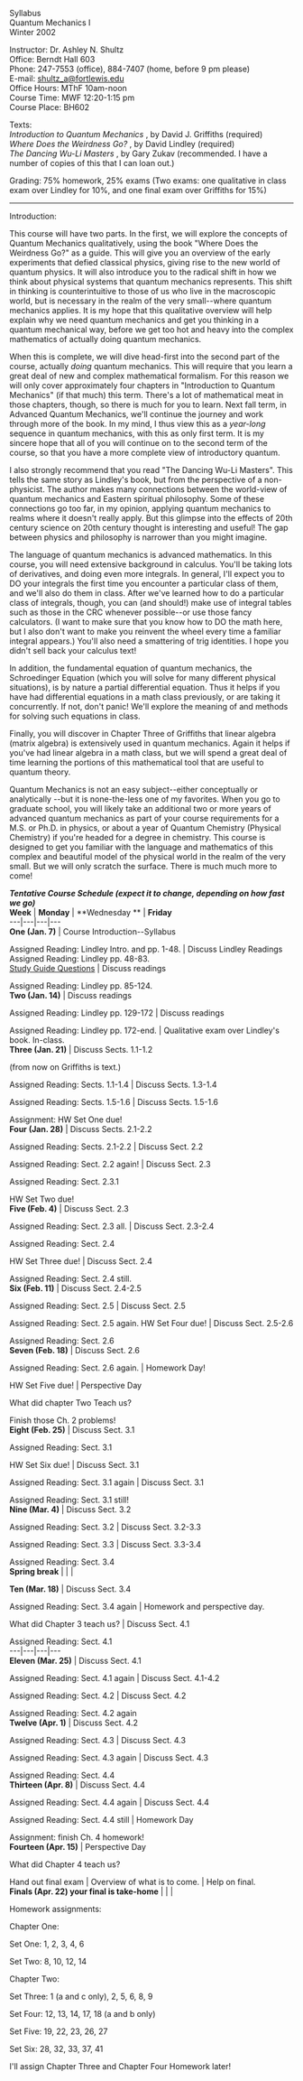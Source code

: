 Syllabus  
Quantum Mechanics I  
Winter 2002

Instructor: Dr. Ashley N. Shultz  
Office: Berndt Hall 603  
Phone: 247-7553 (office), 884-7407 (home, before 9 pm please)  
E-mail: [shultz_a@fortlewis.edu](mailto:shultz_a@fortlewis.edu)  
Office Hours: MThF 10am-noon  
Course Time: MWF 12:20-1:15 pm  
Course Place: BH602

Texts:  
_Introduction to Quantum Mechanics_ , by David J. Griffiths (required)  
_Where Does the Weirdness Go?_ , by David Lindley (required)  
_The Dancing Wu-Li Masters_ , by Gary Zukav (recommended. I have a number of
copies of this that I can loan out.)

Grading: 75% homework, 25% exams (Two exams: one qualitative in class exam
over Lindley for 10%, and one final exam over Griffiths for 15%)

* * *

  
Introduction:

This course will have two parts. In the first, we will explore the concepts of
Quantum Mechanics qualitatively, using the book "Where Does the Weirdness Go?"
as a guide. This will give you an overview of the early experiments that
defied classical physics, giving rise to the new world of quantum physics. It
will also introduce you to the radical shift in how we think about physical
systems that quantum mechanics represents. This shift in thinking is
counterintuitive to those of us who live in the macroscopic world, but is
necessary in the realm of the very small--where quantum mechanics applies. It
is my hope that this qualitative overview will help explain why we need
quantum mechanics and get you thinking in a quantum mechanical way, before we
get too hot and heavy into the complex mathematics of actually doing quantum
mechanics.

When this is complete, we will dive head-first into the second part of the
course, actually _doing_ quantum mechanics. This will require that you learn a
great deal of new and complex mathematical formalism. For this reason we will
only cover approximately four chapters in "Introduction to Quantum Mechanics"
(if that much) this term. There's a lot of mathematical meat in those
chapters, though, so there is much for you to learn. Next fall term, in
Advanced Quantum Mechanics, we'll continue the journey and work through more
of the book. In my mind, I thus view this as a _year-long_ sequence in quantum
mechanics, with this as only first term. It is my sincere hope that all of you
will continue on to the second term of the course, so that you have a more
complete view of introductory quantum.

I also strongly recommend that you read "The Dancing Wu-Li Masters". This
tells the same story as Lindley's book, but from the perspective of a non-
physicist. The author makes many connections between the world-view of quantum
mechanics and Eastern spiritual philosophy. Some of these connections go too
far, in my opinion, applying quantum mechanics to realms where it doesn't
really apply. But this glimpse into the effects of 20th century science on
20th century thought is interesting and useful! The gap between physics and
philosophy is narrower than you might imagine.

The language of quantum mechanics is advanced mathematics. In this course, you
will need extensive background in calculus. You'll be taking lots of
derivatives, and doing even more integrals. In general, I'll expect you to DO
your integrals the first time you encounter a particular class of them, and
we'll also do them in class. After we've learned how to do a particular class
of integrals, though, you can (and should!) make use of integral tables such
as those in the CRC whenever possible--or use those fancy calculators. (I want
to make sure that you know how to DO the math here, but I also don't want to
make you reinvent the wheel every time a familiar integral appears.) You'll
also need a smattering of trig identities. I hope you didn't sell back your
calculus text!

In addition, the fundamental equation of quantum mechanics, the Schroedinger
Equation (which you will solve for many different physical situations), is by
nature a partial differential equation. Thus it helps if you have had
differential equations in a math class previously, or are taking it
concurrently. If not, don't panic! We'll explore the meaning of and methods
for solving such equations in class.

Finally, you will discover in Chapter Three of Griffiths that linear algebra
(matrix algebra) is extensively used in quantum mechanics. Again it helps if
you've had linear algebra in a math class, but we will spend a great deal of
time learning the portions of this mathematical tool that are useful to
quantum theory.

Quantum Mechanics is not an easy subject--either conceptually or analytically
--but it is none-the-less one of my favorites. When you go to graduate school,
you will likely take an additional two or more years of advanced quantum
mechanics as part of your course requirements for a M.S. or Ph.D. in physics,
or about a year of Quantum Chemistry (Physical Chemistry) if you're headed for
a degree in chemistry. This course is designed to get you familiar with the
language and mathematics of this complex and beautiful model of the physical
world in the realm of the very small. But we will only scratch the surface.
There is much much more to come!

**_Tentative Course Schedule (expect it to change, depending on how fast we
go)_**  
  **Week** | **Monday** | **Wednesday  ** | **Friday**  
---|---|---|---  
**One (Jan. 7)** |  Course Introduction--Syllabus

Assigned Reading: Lindley Intro. and pp. 1-48. | Discuss Lindley Readings  
Assigned Reading: Lindley pp. 48-83.  
[Study Guide Questions](LindleyQ2.doc) | Discuss readings

Assigned Reading: Lindley pp. 85-124.  
**Two (Jan. 14)** |  Discuss readings

Assigned Reading: Lindley pp. 129-172 | Discuss readings

Assigned Reading: Lindley pp. 172-end. | Qualitative exam over Lindley's book.
In-class.  
**Three (Jan. 21)** |  Discuss Sects. 1.1-1.2

(from now on Griffiths is text.)

Assigned Reading: Sects. 1.1-1.4 | Discuss Sects. 1.3-1.4

Assigned Reading: Sects. 1.5-1.6 | Discuss Sects. 1.5-1.6

Assignment: HW Set One due!  
**Four (Jan. 28)** |  Discuss Sects. 2.1-2.2

Assigned Reading: Sects. 2.1-2.2 | Discuss Sect. 2.2

Assigned Reading: Sect. 2.2 again! | Discuss Sect. 2.3

Assigned Reading: Sect. 2.3.1

HW Set Two due!  
**Five (Feb. 4)** |  Discuss Sect. 2.3

Assigned Reading: Sect. 2.3 all. | Discuss Sect. 2.3-2.4

Assigned Reading: Sect. 2.4

HW Set Three due! | Discuss Sect. 2.4

Assigned Reading: Sect. 2.4 still.  
**Six (Feb. 11)** |  Discuss Sect. 2.4-2.5

Assigned Reading: Sect. 2.5 | Discuss Sect. 2.5

Assigned Reading: Sect. 2.5 again. HW Set Four due! | Discuss Sect. 2.5-2.6

Assigned Reading: Sect. 2.6  
**Seven (Feb. 18)** |  Discuss Sect. 2.6

Assigned Reading: Sect. 2.6 again. | Homework Day!

HW Set Five due! | Perspective Day

What did chapter Two Teach us?

Finish those Ch. 2 problems!  
**Eight (Feb. 25)** |  Discuss Sect. 3.1

Assigned Reading: Sect. 3.1

HW Set Six due! | Discuss Sect. 3.1

Assigned Reading: Sect. 3.1 again | Discuss Sect. 3.1

Assigned Reading: Sect. 3.1 still!  
**Nine (Mar. 4)** |  Discuss Sect. 3.2

Assigned Reading: Sect. 3.2 | Discuss Sect. 3.2-3.3

Assigned Reading: Sect. 3.3 | Discuss Sect. 3.3-3.4

Assigned Reading: Sect. 3.4  
**Spring break** |    |   |  
  
    
  **Ten (Mar. 18)** |  Discuss Sect. 3.4

Assigned Reading: Sect. 3.4 again | Homework and perspective day.

What did Chapter 3 teach us? | Discuss Sect. 4.1

Assigned Reading: Sect. 4.1  
---|---|---|---  
**Eleven (Mar. 25)** |  Discuss Sect. 4.1

Assigned Reading: Sect. 4.1 again | Discuss Sect. 4.1-4.2

Assigned Reading: Sect. 4.2 | Discuss Sect. 4.2

Assigned Reading: Sect. 4.2 again  
**Twelve (Apr. 1)** |  Discuss Sect. 4.2

Assigned Reading: Sect. 4.3 | Discuss Sect. 4.3

Assigned Reading: Sect. 4.3 again | Discuss Sect. 4.3

Assigned Reading: Sect. 4.4  
**Thirteen (Apr. 8)** |  Discuss Sect. 4.4

Assigned Reading: Sect. 4.4 again | Discuss Sect. 4.4

Assigned Reading: Sect. 4.4 still | Homework Day

Assignment: finish Ch. 4 homework!  
**Fourteen (Apr. 15)** |  Perspective Day

What did Chapter 4 teach us?

Hand out final exam | Overview of what is to come. | Help on final.  
**Finals (Apr. 22) your final is take-home** |    |   |  
  


Homework assignments:

Chapter One:

Set One: 1, 2, 3, 4, 6

Set Two: 8, 10, 12, 14

Chapter Two:

Set Three: 1 (a and c only), 2, 5, 6, 8, 9

Set Four: 12, 13, 14, 17, 18 (a and b only)

Set Five: 19, 22, 23, 26, 27

Set Six: 28, 32, 33, 37, 41

I'll assign Chapter Three and Chapter Four Homework later!

